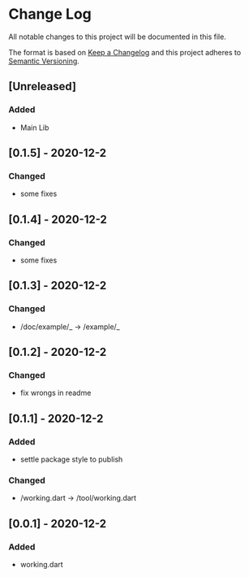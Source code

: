 # Change Log

All notable changes to this project will be documented in this file.

The format is based on [Keep a Changelog](https://keepachangelog.com/)
and this project adheres to [Semantic Versioning](https://semver.org/).

## [Unreleased]

### Added

- Main Lib

## [0.1.5] - 2020-12-2

### Changed

- some fixes

## [0.1.4] - 2020-12-2

### Changed

- some fixes

## [0.1.3] - 2020-12-2

### Changed

- /doc/example/_ -> /example/_

## [0.1.2] - 2020-12-2

### Changed

- fix wrongs in readme

## [0.1.1] - 2020-12-2

### Added

- settle package style to publish

### Changed

- /working.dart -> /tool/working.dart

## [0.0.1] - 2020-12-2

### Added

- working.dart
